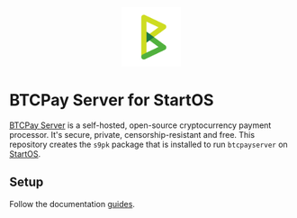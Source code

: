 <p align="center">
  <img src="icon.png" alt="Project Logo" width="21%">
</p>

# BTCPay Server for StartOS

[BTCPay Server](https://btcpayserver.org/) is a self-hosted, open-source cryptocurrency payment processor. It's secure, private, censorship-resistant and free. This repository creates the `s9pk` package that is installed to run `btcpayserver` on [StartOS](https://github.com/Start9Labs/start-os/).

## Setup

Follow the documentation [guides](https://staging.docs.start9.com/packaging-guide/environment-setup.html).
